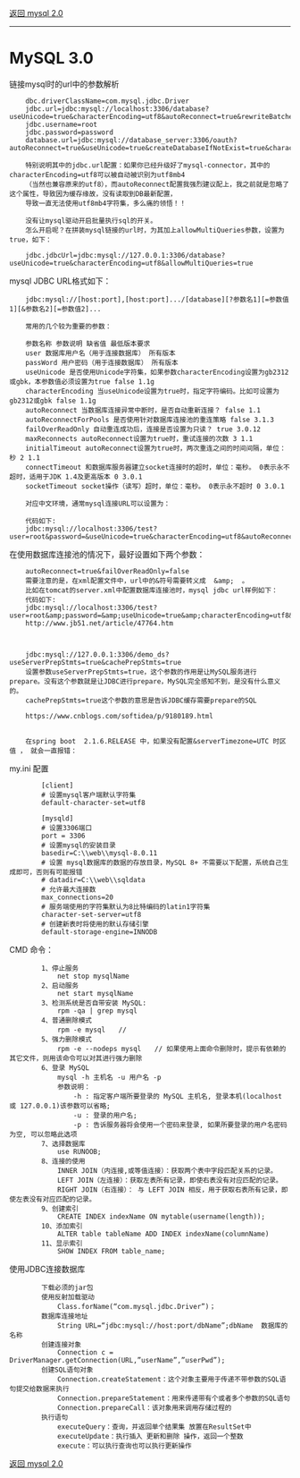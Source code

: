 <p>
    <a href="#" onclick="refreshDatabaseContent('mysql2')">返回 mysql 2.0</a>
</p>

---

# MySQL 3.0

 
链接mysql时的url中的参数解析

        dbc.driverClassName=com.mysql.jdbc.Driver
        jdbc.url=jdbc:mysql://localhost:3306/database?useUnicode=true&characterEncoding=utf8&autoReconnect=true&rewriteBatchedStatements=TRUE
        jdbc.username=root
        jdbc.password=password
        database.url=jdbc:mysql://database_server:3306/oauth?autoReconnect=true&useUnicode=true&createDatabaseIfNotExist=true&characterEncoding=utf8&useSSL=true&serverTimezone=UTC
    
        特别说明其中的jdbc.url配置：如果你已经升级好了mysql-connector，其中的characterEncoding=utf8可以被自动被识别为utf8mb4
        （当然也兼容原来的utf8），而autoReconnect配置我强烈建议配上，我之前就是忽略了这个属性，导致因为缓存缘故，没有读取到DB最新配置，
        导致一直无法使用utf8mb4字符集，多么痛的领悟！！
    
        没有让mysql驱动开启批量执行sql的开关。
        怎么开启呢？在拼装mysql链接的url时，为其加上allowMultiQueries参数，设置为true，如下：
    
        jdbc.jdbcUrl=jdbc:mysql://127.0.0.1:3306/database?useUnicode=true&characterEncoding=utf8&allowMultiQueries=true


mysql JDBC URL格式如下： 
        
        jdbc:mysql://[host:port],[host:port].../[database][?参数名1][=参数值1][&参数名2][=参数值2]... 
        
        常用的几个较为重要的参数： 
        
        参数名称 参数说明 缺省值 最低版本要求 
        user 数据库用户名（用于连接数据库） 所有版本 
        passWord 用户密码（用于连接数据库） 所有版本 
        useUnicode 是否使用Unicode字符集，如果参数characterEncoding设置为gb2312或gbk，本参数值必须设置为true false 1.1g 
        characterEncoding 当useUnicode设置为true时，指定字符编码。比如可设置为gb2312或gbk false 1.1g 
        autoReconnect 当数据库连接异常中断时，是否自动重新连接？ false 1.1 
        autoReconnectForPools 是否使用针对数据库连接池的重连策略 false 3.1.3 
        failOverReadOnly 自动重连成功后，连接是否设置为只读？ true 3.0.12 
        maxReconnects autoReconnect设置为true时，重试连接的次数 3 1.1 
        initialTimeout autoReconnect设置为true时，两次重连之间的时间间隔，单位：秒 2 1.1 
        connectTimeout 和数据库服务器建立socket连接时的超时，单位：毫秒。 0表示永不超时，适用于JDK 1.4及更高版本 0 3.0.1 
        socketTimeout socket操作（读写）超时，单位：毫秒。 0表示永不超时 0 3.0.1 
        
        对应中文环境，通常mysql连接URL可以设置为： 
        
        代码如下:
        jdbc:mysql://localhost:3306/test?user=root&password=&useUnicode=true&characterEncoding=utf8&autoReconnect=true&failOverReadOnly=false 
        
在使用数据库连接池的情况下，最好设置如下两个参数： 
    
        autoReconnect=true&failOverReadOnly=false 
        需要注意的是，在xml配置文件中，url中的&符号需要转义成  &amp;  。
        比如在tomcat的server.xml中配置数据库连接池时，mysql jdbc url样例如下： 
        代码如下:
        jdbc:mysql://localhost:3306/test?user=root&amp;password=&amp;useUnicode=true&amp;characterEncoding=utf8&amp;autoReconnect=true&amp;failOverReadOnly 
        http://www.jb51.net/article/47764.htm
        
         
        
        jdbc:mysql://127.0.0.1:3306/demo_ds?useServerPrepStmts=true&cachePrepStmts=true
        设置参数useServerPrepStmts=true，这个参数的作用是让MySQL服务进行prepare。没有这个参数就是让JDBC进行prepare，MySQL完全感知不到，是没有什么意义的。
        cachePrepStmts=true这个参数的意思是告诉JDBC缓存需要prepare的SQL
        
        https://www.cnblogs.com/softidea/p/9180189.html
        
        
        在spring boot  2.1.6.RELEASE 中，如果没有配置&serverTimezone=UTC 时区值 ， 就会一直报错：
    


my.ini 配置

            [client]
            # 设置mysql客户端默认字符集
            default-character-set=utf8
             
            [mysqld]
            # 设置3306端口
            port = 3306
            # 设置mysql的安装目录
            basedir=C:\\web\\mysql-8.0.11
            # 设置 mysql数据库的数据的存放目录，MySQL 8+ 不需要以下配置，系统自己生成即可，否则有可能报错
            # datadir=C:\\web\\sqldata
            # 允许最大连接数
            max_connections=20
            # 服务端使用的字符集默认为8比特编码的latin1字符集
            character-set-server=utf8
            # 创建新表时将使用的默认存储引擎
            default-storage-engine=INNODB


CMD 命令：
    
            1、停止服务
                net stop mysqlName
            2、启动服务
                net start mysqlName
            3、检测系统是否自带安装 MySQL:
                rpm -qa | grep mysql
            4、普通删除模式	
                rpm -e mysql　　// 
            5、强力删除模式
                rpm -e --nodeps mysql　　// 如果使用上面命令删除时，提示有依赖的其它文件，则用该命令可以对其进行强力删除	
            6、登录 MySQL	
                mysql -h 主机名 -u 用户名 -p
                参数说明：
                    -h : 指定客户端所要登录的 MySQL 主机名, 登录本机(localhost 或 127.0.0.1)该参数可以省略;
                    -u : 登录的用户名;
                    -p : 告诉服务器将会使用一个密码来登录, 如果所要登录的用户名密码为空, 可以忽略此选项
            7、选择数据库
                use RUNOOB;
            8、连接的使用
                INNER JOIN（内连接,或等值连接）：获取两个表中字段匹配关系的记录。
                LEFT JOIN（左连接）：获取左表所有记录，即使右表没有对应匹配的记录。
                RIGHT JOIN（右连接）： 与 LEFT JOIN 相反，用于获取右表所有记录，即使左表没有对应匹配的记录。		
            9、创建索引
                CREATE INDEX indexName ON mytable(username(length)); 
            10、添加索引
                ALTER table tableName ADD INDEX indexName(columnName)
            11、显示索引
                SHOW INDEX FROM table_name;
    
使用JDBC连接数据库

            下载必须的jar包
            使用反射加载驱动
                Class.forName(“com.mysql.jdbc.Driver”)；
            数据库连接地址
                String URL=“jdbc:mysql://host:port/dbName”;dbName  数据库的名称
            创建连接对象
                Connection c = DriverManager.getConnection(URL,”userName”,”userPwd”);
            创建SQL语句对象
                Connection.createStatement：这个对象主要用于传递不带参数的SQL语句提交给数据来执行
                Connection.prepareStatement：用来传递带有个或者多个参数的SQL语句
                Connection.prepareCall：该对象用来调用存储过程的
            执行语句
                executeQuery：查询，并返回单个结果集 放置在ResultSet中
                executeUpdate：执行插入 更新和删除 操作，返回一个整数
                execute：可以执行查询也可以执行更新操作    
<p>
    <a href="#" onclick="refreshDatabaseContent('mysql2')">返回 mysql 2.0</a>
</p>
    